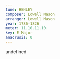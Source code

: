 ```yaml
---
tune: HENLEY
composer: Lowell Mason
arranger: Lowell Mason
year: 1786-1826
meter: 11.10.11.10.
key: E Major
anacrusis: 0
---
```

undefined